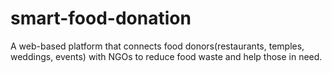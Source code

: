 # smart-food-donation
A web-based platform that connects food donors(restaurants, temples, weddings, events) with NGOs to reduce food waste and help those in need.
